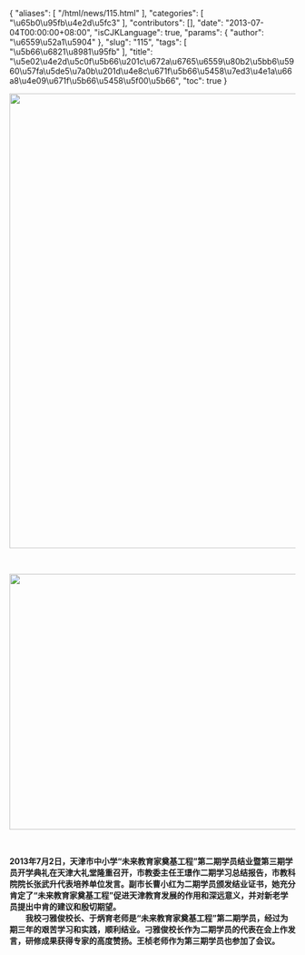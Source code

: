 {
    "aliases": [
        "/html/news/115.html"
    ],
    "categories": [
        "\u65b0\u95fb\u4e2d\u5fc3"
    ],
    "contributors": [],
    "date": "2013-07-04T00:00:00+08:00",
    "isCJKLanguage": true,
    "params": {
        "author": "\u6559\u52a1\u5904"
    },
    "slug": "115",
    "tags": [
        "\u5b66\u6821\u8981\u95fb"
    ],
    "title": "\u5e02\u4e2d\u5c0f\u5b66\u201c\u672a\u6765\u6559\u80b2\u5bb6\u5960\u57fa\u5de5\u7a0b\u201d\u4e8c\u671f\u5b66\u5458\u7ed3\u4e1a\u66a8\u4e09\u671f\u5b66\u5458\u5f00\u5b66",
    "toc": true
}

<img
    src="https://cdn.tfls.online/mirror/full/f7758366ceafc4e05aba5f920335f2cea25a99e8.jpg"
    style="display:block;margin-left:auto;margin-right:auto;"
    decoding="async"
    fetchpriority="auto"
    loading="lazy"
    height="800"
    width="600"
/>

 


<img
    src="https://cdn.tfls.online/mirror/full/cbed41a37f125dee3cb852e9387418468e0eba96.jpg"
    style="display:block;margin-left:auto;margin-right:auto;"
    decoding="async"
    fetchpriority="auto"
    loading="lazy"
    height="450"
    width="600"
/>

 

**2013年7月2日，天津市中小学“未来教育家奠基工程”第二期学员结业暨第三期学员开学典礼在天津大礼堂隆重召开，市教委主任王璟作二期学习总结报告，市教科院院长张武升代表培养单位发言。副市长曹小红为二期学员颁发结业证书，她充分肯定了“未来教育家奠基工程”促进天津教育发展的作用和深远意义，并对新老学员提出中肯的建议和殷切期望。  
　　我校刁雅俊校长、于炳育老师是“未来教育家奠基工程”第二期学员，经过为期三年的艰苦学习和实践，顺利结业。刁雅俊校长作为二期学员的代表在会上作发言，研修成果获得专家的高度赞扬。王桢老师作为第三期学员也参加了会议。**

